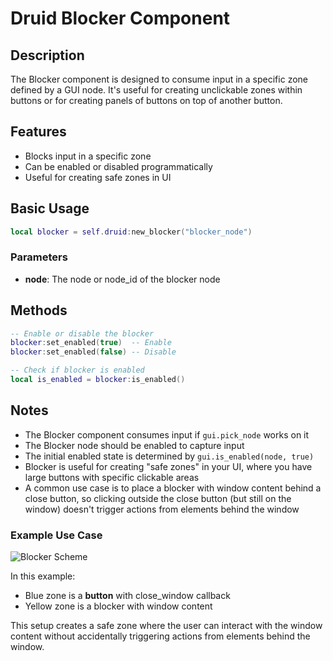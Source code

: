 # Druid Blocker Component

## Description

The Blocker component is designed to consume input in a specific zone defined by a GUI node. It's useful for creating unclickable zones within buttons or for creating panels of buttons on top of another button.

## Features

- Blocks input in a specific zone
- Can be enabled or disabled programmatically
- Useful for creating safe zones in UI

## Basic Usage

```lua
local blocker = self.druid:new_blocker("blocker_node")
```

### Parameters

- **node**: The node or node_id of the blocker node

## Methods

```lua
-- Enable or disable the blocker
blocker:set_enabled(true)  -- Enable
blocker:set_enabled(false) -- Disable

-- Check if blocker is enabled
local is_enabled = blocker:is_enabled()
```

## Notes

- The Blocker component consumes input if `gui.pick_node` works on it
- The Blocker node should be enabled to capture input
- The initial enabled state is determined by `gui.is_enabled(node, true)`
- Blocker is useful for creating "safe zones" in your UI, where you have large buttons with specific clickable areas
- A common use case is to place a blocker with window content behind a close button, so clicking outside the close button (but still on the window) doesn't trigger actions from elements behind the window

### Example Use Case

![Blocker Scheme](../../../media/blocker_scheme.png)

In this example:
- Blue zone is a **button** with close_window callback
- Yellow zone is a blocker with window content

This setup creates a safe zone where the user can interact with the window content without accidentally triggering actions from elements behind the window.
